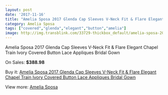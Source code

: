 ```yaml
---
layout: post
date: '2017-11-16'
title: "Amelia Sposa 2017 Glenda Cap Sleeves V-Neck Fit & Flare Elegant Chapel Train Ivory Covered Button Lace Appliques Bridal Gown"
category: Amelia Sposa
tags: ["covered","glenda","elegant","button","amelia"]
image: http://img.transblink.com/33729-thickbox_default/amelia-sposa-2017-glenda-cap-sleeves-v-neck-fit-flare-elegant-chapel-train-ivory-covered-button-lace-appliques-bridal-gown.jpg
---
```

Amelia Sposa 2017 Glenda Cap Sleeves V-Neck Fit & Flare Elegant Chapel Train Ivory Covered Button Lace Appliques Bridal Gown

On Sales: **$388.98**
<a href="https://www.transblink.com/en/amelia-sposa/11251-amelia-sposa-2017-glenda-cap-sleeves-v-neck-fit-flare-elegant-chapel-train-ivory-covered-button-lace-appliques-bridal-gown.html"><amp-img layout="responsive" width="600" height="600" src="//img.transblink.com/33729-thickbox_default/amelia-sposa-2017-glenda-cap-sleeves-v-neck-fit-flare-elegant-chapel-train-ivory-covered-button-lace-appliques-bridal-gown.jpg" alt="Amelia Sposa 2017 Glenda Cap Sleeves V-Neck Fit & Flare Elegant Chapel Train Ivory Covered Button Lace Appliques Bridal Gown 0" /></a>
<a href="https://www.transblink.com/en/amelia-sposa/11251-amelia-sposa-2017-glenda-cap-sleeves-v-neck-fit-flare-elegant-chapel-train-ivory-covered-button-lace-appliques-bridal-gown.html"><amp-img layout="responsive" width="600" height="600" src="//img.transblink.com/33736-thickbox_default/amelia-sposa-2017-glenda-cap-sleeves-v-neck-fit-flare-elegant-chapel-train-ivory-covered-button-lace-appliques-bridal-gown.jpg" alt="Amelia Sposa 2017 Glenda Cap Sleeves V-Neck Fit & Flare Elegant Chapel Train Ivory Covered Button Lace Appliques Bridal Gown 1" /></a>
<a href="https://www.transblink.com/en/amelia-sposa/11251-amelia-sposa-2017-glenda-cap-sleeves-v-neck-fit-flare-elegant-chapel-train-ivory-covered-button-lace-appliques-bridal-gown.html"><amp-img layout="responsive" width="600" height="600" src="//img.transblink.com/33735-thickbox_default/amelia-sposa-2017-glenda-cap-sleeves-v-neck-fit-flare-elegant-chapel-train-ivory-covered-button-lace-appliques-bridal-gown.jpg" alt="Amelia Sposa 2017 Glenda Cap Sleeves V-Neck Fit & Flare Elegant Chapel Train Ivory Covered Button Lace Appliques Bridal Gown 2" /></a>
<a href="https://www.transblink.com/en/amelia-sposa/11251-amelia-sposa-2017-glenda-cap-sleeves-v-neck-fit-flare-elegant-chapel-train-ivory-covered-button-lace-appliques-bridal-gown.html"><amp-img layout="responsive" width="600" height="600" src="//img.transblink.com/33734-thickbox_default/amelia-sposa-2017-glenda-cap-sleeves-v-neck-fit-flare-elegant-chapel-train-ivory-covered-button-lace-appliques-bridal-gown.jpg" alt="Amelia Sposa 2017 Glenda Cap Sleeves V-Neck Fit & Flare Elegant Chapel Train Ivory Covered Button Lace Appliques Bridal Gown 3" /></a>
<a href="https://www.transblink.com/en/amelia-sposa/11251-amelia-sposa-2017-glenda-cap-sleeves-v-neck-fit-flare-elegant-chapel-train-ivory-covered-button-lace-appliques-bridal-gown.html"><amp-img layout="responsive" width="600" height="600" src="//img.transblink.com/33733-thickbox_default/amelia-sposa-2017-glenda-cap-sleeves-v-neck-fit-flare-elegant-chapel-train-ivory-covered-button-lace-appliques-bridal-gown.jpg" alt="Amelia Sposa 2017 Glenda Cap Sleeves V-Neck Fit & Flare Elegant Chapel Train Ivory Covered Button Lace Appliques Bridal Gown 4" /></a>
<a href="https://www.transblink.com/en/amelia-sposa/11251-amelia-sposa-2017-glenda-cap-sleeves-v-neck-fit-flare-elegant-chapel-train-ivory-covered-button-lace-appliques-bridal-gown.html"><amp-img layout="responsive" width="600" height="600" src="//img.transblink.com/33732-thickbox_default/amelia-sposa-2017-glenda-cap-sleeves-v-neck-fit-flare-elegant-chapel-train-ivory-covered-button-lace-appliques-bridal-gown.jpg" alt="Amelia Sposa 2017 Glenda Cap Sleeves V-Neck Fit & Flare Elegant Chapel Train Ivory Covered Button Lace Appliques Bridal Gown 5" /></a>
<a href="https://www.transblink.com/en/amelia-sposa/11251-amelia-sposa-2017-glenda-cap-sleeves-v-neck-fit-flare-elegant-chapel-train-ivory-covered-button-lace-appliques-bridal-gown.html"><amp-img layout="responsive" width="600" height="600" src="//img.transblink.com/33731-thickbox_default/amelia-sposa-2017-glenda-cap-sleeves-v-neck-fit-flare-elegant-chapel-train-ivory-covered-button-lace-appliques-bridal-gown.jpg" alt="Amelia Sposa 2017 Glenda Cap Sleeves V-Neck Fit & Flare Elegant Chapel Train Ivory Covered Button Lace Appliques Bridal Gown 6" /></a>
<a href="https://www.transblink.com/en/amelia-sposa/11251-amelia-sposa-2017-glenda-cap-sleeves-v-neck-fit-flare-elegant-chapel-train-ivory-covered-button-lace-appliques-bridal-gown.html"><amp-img layout="responsive" width="600" height="600" src="//img.transblink.com/33730-thickbox_default/amelia-sposa-2017-glenda-cap-sleeves-v-neck-fit-flare-elegant-chapel-train-ivory-covered-button-lace-appliques-bridal-gown.jpg" alt="Amelia Sposa 2017 Glenda Cap Sleeves V-Neck Fit & Flare Elegant Chapel Train Ivory Covered Button Lace Appliques Bridal Gown 7" /></a>

Buy it: [Amelia Sposa 2017 Glenda Cap Sleeves V-Neck Fit & Flare Elegant Chapel Train Ivory Covered Button Lace Appliques Bridal Gown](https://www.transblink.com/en/amelia-sposa/11251-amelia-sposa-2017-glenda-cap-sleeves-v-neck-fit-flare-elegant-chapel-train-ivory-covered-button-lace-appliques-bridal-gown.html "Amelia Sposa 2017 Glenda Cap Sleeves V-Neck Fit & Flare Elegant Chapel Train Ivory Covered Button Lace Appliques Bridal Gown")

View more: [Amelia Sposa](https://www.transblink.com/en/111-amelia-sposa "Amelia Sposa")